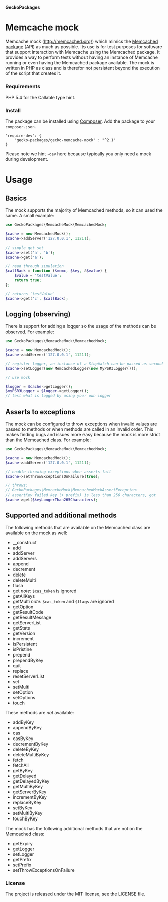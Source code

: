 #### GeckoPackages

# Memcache mock

Memcache mock (http://memcached.org/) which mimics the [Memcached package](http://php.net/manual/en/book.memcached.php) (API) as much as possible.
Its use is for test purposes for software that support interaction with Memcache using the Memcached package.
It provides a way to perform tests without having an instance of Memcache running or even having the Memcached package available.
The mock is written in PHP as class and is therefor not persistent beyond the execution of the script that creates it.

### Requirements

PHP 5.4 for the Callable type hint.

### Install

The package can be installed using [Composer](https://getcomposer.org/).
Add the package to your `composer.json`.

```
"require-dev": {
    "gecko-packages/gecko-memcache-mock" : "^2.1"
}
```

Please note we hint `-dev` here because typically you only need a mock during development.

# Usage

## Basics

The mock supports the majority of Memcached methods, so it can used the same.
A small example:

```php
use GeckoPackages\MemcacheMock\MemcachedMock;

$cache = new MemcachedMock();
$cache->addServer('127.0.0.1', 11211);

// simple get set
$cache->set('a', 'b');
$cache->get('a');

// read through simulation
$callBack = function ($memc, $key, &$value) {
    $value = 'testValue';
    return true;
};

// returns `testValue`
$cache->get('c', $callBack);
```

## Logging (observing)

There is support for adding a logger so the usage of the methods can be observed.
For example:

```php
use GeckoPackages\MemcacheMock\MemcachedMock;

$cache = new MemcachedMock();
$cache->addServer('127.0.0.1', 11211);

// register logger, an instance of a StopWatch can be passed as second argument
$cache->setLogger(new MemcachedLogger(new MyPSR3Logger()));

// use mock

$logger = $cache->getLogger();
$myPSR3Logger = $logger->getLogger();
// test what is logged by using your own logger
```

## Asserts to exceptions

The mock can be configured to throw exceptions when invalid values are passed to methods or
when methods are called in an invalid order.
This makes finding bugs and issues more easy because the mock is more strict than the Memcached class.
For example:

```php
use GeckoPackages\MemcacheMock\MemcachedMock;

$cache = new MemcachedMock();
$cache->addServer('127.0.0.1', 11211);

// enable throwing exceptions when asserts fail
$cache->setThrowExceptionsOnFailure(true);

// throws:
// GeckoPackages\MemcacheMock\MemcachedMockAssertException:
// assertKey failed key (+ prefix) is less than 256 characters, got
$cache->get($keyLongerThan265Characters);

```

## Supported and additional methods

The following methods that are available on the Memcached class are available on the mock as well:
* __construct
* add
* addServer
* addServers
* append
* decrement
* delete
* deleteMulti
* flush
* get *note:* `$cas_token` is ignored
* getAllKeys
* getMulti *note:* `$cas_token` and `$flags` are ignored
* getOption
* getResultCode
* getResultMessage
* getServerList
* getStats
* getVersion
* increment
* isPersistent
* isPristine
* prepend
* prependByKey
* quit
* replace
* resetServerList
* set
* setMulti
* setOption
* setOptions
* touch

These methods are _not_ available:
* addByKey
* appendByKey
* cas
* casByKey
* decrementByKey
* deleteByKey
* deleteMultiByKey
* fetch
* fetchAll
* getByKey
* getDelayed
* getDelayedByKey
* getMultiByKey
* getServerByKey
* incrementByKey
* replaceByKey
* setByKey
* setMultiByKey
* touchByKey

The mock has the following additional methods that are not on the Memcached class:
* getExpiry
* getLogger
* setLogger
* getPrefix
* setPrefix
* setThrowExceptionsOnFailure

### License

The project is released under the MIT license, see the LICENSE file.
